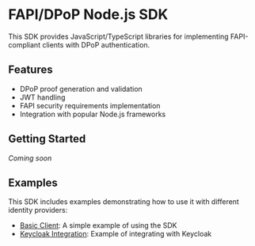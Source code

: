 # FAPI/DPoP Node.js SDK

This SDK provides JavaScript/TypeScript libraries for implementing FAPI-compliant clients with DPoP authentication.

## Features

- DPoP proof generation and validation
- JWT handling
- FAPI security requirements implementation
- Integration with popular Node.js frameworks

## Getting Started

*Coming soon*

## Examples

This SDK includes examples demonstrating how to use it with different identity providers:

- [Basic Client](./examples/basic-client/): A simple example of using the SDK
- [Keycloak Integration](./examples/keycloak-integration/): Example of integrating with Keycloak